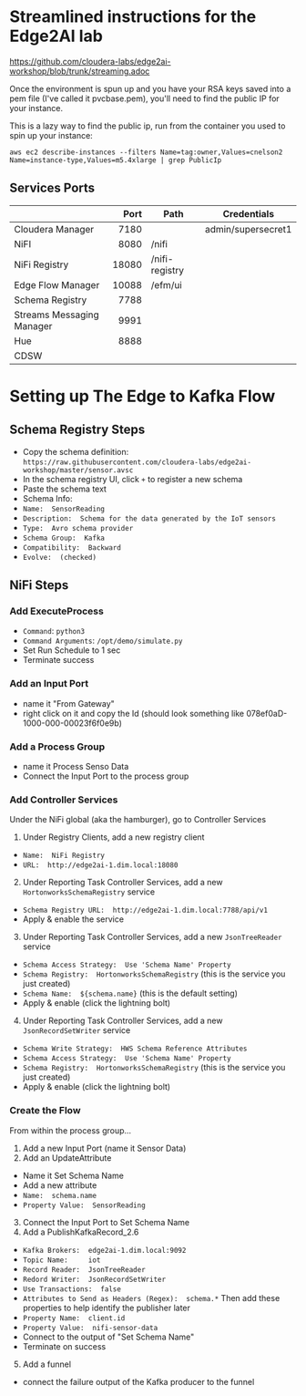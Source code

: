 # Streamlined instructions for the Edge2AI lab

https://github.com/cloudera-labs/edge2ai-workshop/blob/trunk/streaming.adoc


Once the environment is spun up and you have your RSA keys saved into a pem file (I've called it pvcbase.pem), you'll need to find the public IP for your instance.

This is a lazy way to find the public ip, run from the container you used to spin up your instance:
```
aws ec2 describe-instances --filters Name=tag:owner,Values=cnelson2 Name=instance-type,Values=m5.4xlarge | grep PublicIp
```

## Services Ports
|                           	|  Port 	| Path           	| Credentials        	|
|---------------------------	|------:	|----------------	|--------------------	|
| Cloudera Manager          	| 7180  	|                	| admin/supersecret1 	|
| NiFI                      	| 8080  	| /nifi          	|                    	|
| NiFi Registry             	| 18080 	| /nifi-registry 	|                    	|
| Edge Flow Manager         	| 10088 	| /efm/ui        	|                    	|
| Schema Registry           	| 7788  	|                	|                    	|
| Streams Messaging Manager 	| 9991  	|                	|                    	|
| Hue                       	| 8888  	|                	|                    	|
| CDSW                      	|       	|                	|                    	|


# Setting up The Edge to Kafka Flow

## Schema Registry Steps
* Copy the schema definition:  `https://raw.githubusercontent.com/cloudera-labs/edge2ai-workshop/master/sensor.avsc`
 * In the schema registry UI, click `+` to register a new schema
 * Paste the schema text
 * Schema Info:
  * `Name:  SensorReading`
  * `Description:  Schema for the data generated by the IoT sensors`
  * `Type:  Avro schema provider`
  * `Schema Group:  Kafka`
  * `Compatibility:  Backward`
  * `Evolve:  (checked)`

## NiFi Steps

### Add ExecuteProcess
 * `Command`: `python3`
 * `Command Arguments`: `/opt/demo/simulate.py`
 * Set Run Schedule to 1 sec
 * Terminate success

### Add an Input Port
 * name it "From Gateway"
 * right click on it and copy the Id (should look something like 078ef0aD-1000-000-00023f6f0e9b)

### Add a Process Group
 * name it Process Senso Data
 * Connect the Input Port to the process group

### Add Controller Services
Under the NiFi global (aka the hamburger), go to Controller Services

1.  Under Registry Clients, add a new registry client
  * `Name:  NiFi Registry`
  * `URL:  http://edge2ai-1.dim.local:18080`
2.  Under Reporting Task Controller Services, add a new `HortonworksSchemaRegistry` service
  * `Schema Registry URL:  http://edge2ai-1.dim.local:7788/api/v1`
  * Apply & enable the service
3.  Under Reporting Task Controller Services, add a new `JsonTreeReader` service
  * `Schema Access Strategy:  Use 'Schema Name' Property` 
  * `Schema Registry:  HortonworksSchemaRegistry` (this is the service you just created)
  * `Schema Name:  ${schema.name}` (this is the default setting)
  * Apply & enable (click the lightning bolt)
4.  Under Reporting Task Controller Services, add a new `JsonRecordSetWriter` service
  * `Schema Write Strategy:  HWS Schema Reference Attributes`
  * `Schema Access Strategy:  Use 'Schema Name' Property`
  * `Schema Registry:  HortonworksSchemaRegistry` (this is the service you just created) 
  * Apply & enable (click the lightning bolt)

### Create the Flow
From within the process group...

1.  Add a new Input Port (name it Sensor Data)
2.  Add an UpdateAttribute
 * Name it Set Schema Name
 * Add a new attribute
  * `Name:  schema.name`
  * `Property Value:  SensorReading`
3.  Connect the Input Port to Set Schema Name
4.  Add a PublishKafkaRecord_2.6
  * `Kafka Brokers:  edge2ai-1.dim.local:9092`
  * `Topic Name:     iot`
  * `Record Reader:  JsonTreeReader`
  * `Redord Writer:  JsonRecordSetWriter`
  * `Use Transactions:  false`
  * `Attributes to Send as Headers (Regex):  schema.*`
Then add these properties to help identify the publisher later
  * `Property Name:  client.id`
  * `Property Value:  nifi-sensor-data`
  * Connect to the output of "Set Schema Name"
  * Terminate on success
5.  Add a funnel
  * connect the failure output of the Kafka producer to the funnel
